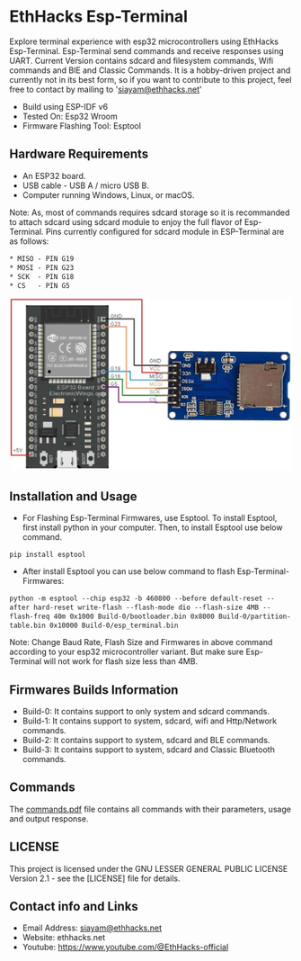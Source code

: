 
# EthHacks Esp-Terminal

Explore terminal experience with esp32 microcontrollers using EthHacks Esp-Terminal. Esp-Terminal send commands and receive responses using UART. Current Version contains sdcard and filesystem commands, Wifi commands and BlE and Classic Commands. It is a hobby-driven project and currently not in its best form, so if you want to contribute to this project, feel free to contact by mailing to 'siayam@ethhacks.net'

* Build using ESP-IDF v6
* Tested On: Esp32 Wroom
* Firmware Flashing Tool: Esptool

## Hardware Requirements

* An ESP32 board.
* USB cable - USB A / micro USB B.
* Computer running Windows, Linux, or macOS.

Note: As, most of commands requires sdcard storage so it is recommanded to attach sdcard using sdcard module to enjoy the full flavor of Esp-Terminal.
Pins currently configured for sdcard module in ESP-Terminal are as follows:

    * MISO - PIN G19
    * MOSI - PIN G23
    * SCK  - PIN G18
    * CS   - PIN G5

![screenshot](images/sdcard-interfacing-with-esp32.jpg)

## Installation and Usage

* For Flashing Esp-Terminal Firmwares, use Esptool. To install Esptool, first install python in your computer. Then, to install Esptool use below command.

```
pip install esptool
```    

* After install Esptool you can use below command to flash Esp-Terminal-Firmwares:

```
python -m esptool --chip esp32 -b 460800 --before default-reset --after hard-reset write-flash --flash-mode dio --flash-size 4MB --flash-freq 40m 0x1000 Build-0/bootloader.bin 0x8000 Build-0/partition-table.bin 0x10000 Build-0/esp_terminal.bin
```   

Note: Change Baud Rate, Flash Size and Firmwares in above command according to your esp32 microcontroller variant. But make sure Esp-Terminal will not work for flash size less than 4MB.


## Firmwares Builds Information

* Build-0: It contains support to only system and sdcard commands.
* Build-1: It contains support to system, sdcard, wifi and Http/Network commands.
* Build-2: It contains support to system, sdcard and BLE commands.
* Build-3: It contains support to system, sdcard and Classic Bluetooth commands.

## Commands

The [commands.pdf](https://github.com/Ethhacks-official/EthHacks-Esp-Terminal/blob/master/commands/commands.pdf) file contains all commands with their parameters, usage and output response.

## LICENSE

This project is licensed under the GNU LESSER GENERAL PUBLIC LICENSE Version 2.1 - see the [LICENSE] file for details.

## Contact info and Links

* Email Address: siayam@ethhacks.net
* Website: ethhacks.net
* Youtube: https://www.youtube.com/@EthHacks-official